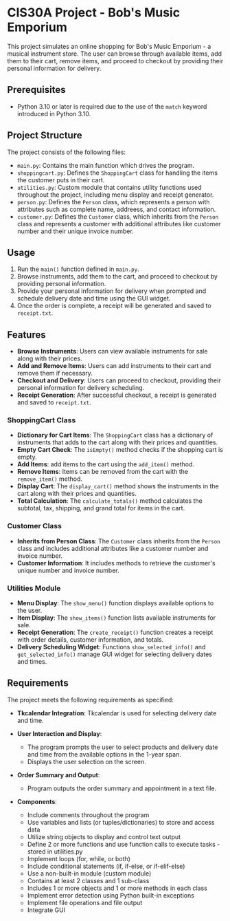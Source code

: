 # CIS30A Project - Bob's Music Emporium

This project simulates an online shopping for Bob's Music Emporium - a musical instrument store. The user can browse through available items, add them to their cart, remove items, and proceed to checkout by providing their personal information for delivery.

## Prerequisites

- Python 3.10 or later is required due to the use of the `match` keyword introduced in Python 3.10.

## Project Structure

The project consists of the following files:
- `main.py`: Contains the main function which drives the program.
- `shoppingcart.py`: Defines the `ShoppingCart` class for handling the items the customer puts in their cart.
- `utilities.py`: Custom module that contains utility functions used throughout the project, including menu display and receipt generator.
- `person.py`: Defines the `Person` class, which represents a person with attributes such as complete name, addreess, and contact information.
- `customer.py`: Defines the `Customer` class, which inherits from the `Person` class and represents a customer with additional attributes like customer number and their
   unique invoice number.

## Usage

1. Run the `main()` function defined in `main.py`.
2. Browse instruments, add them to the cart, and proceed to checkout by providing personal information.
3. Provide your personal information for delivery when prompted and schedule delivery date and time using the GUI widget.
4. Once the order is complete, a receipt will be generated and saved to `receipt.txt`.

## Features

- **Browse Instruments**: Users can view available instruments for sale along with their prices.
- **Add and Remove Items**: Users can add instruments to their cart and remove them if necessary.
- **Checkout and Delivery**: Users can proceed to checkout, providing their personal information for delivery scheduling.
- **Receipt Generation**: After successful checkout, a receipt is generated and saved to `receipt.txt`.


### ShoppingCart Class

- **Dictionary for Cart Items**: The `ShoppingCart` class has a dictionary of instruments that adds to the cart along with their prices and quantities.
- **Empty Cart Check**: The `isEmpty()` method checks if the shopping cart is empty.
- **Add Items**: add items to the cart using the `add_item()` method.
- **Remove Items**: Items can be removed from the cart with the `remove_item()` method.
- **Display Cart**: The `display_cart()` method shows the instruments in the cart along with their prices and quantities.
- **Total Calculation**: The `calculate_totals()` method calculates the subtotal, tax, shipping, and grand total for items in the cart.

### Customer Class

- **Inherits from Person Class**: The `Customer` class inherits from the `Person` class and includes additional attributes like a customer number and invoice number.
- **Customer Information**: It includes methods to retrieve the customer's unique number and invoice number.

### Utilities Module

- **Menu Display**: The `show_menu()` function displays available options to the user.
- **Item Display**: The `show_items()` function lists available instruments for sale.
- **Receipt Generation**: The `create_receipt()` function creates a receipt with order details, customer information, and totals.
- **Delivery Scheduling Widget**: Functions `show_selected_info()` and `get_selected_info()` manage GUI widget for selecting delivery dates and times.

## Requirements

The project meets the following requirements as specified:

- **Tkcalendar Integration**: Tkcalendar is used for selecting delivery date and time.

- **User Interaction and Display**:
  - The program prompts the user to select products and delivery date and time from the available options in the 1-year span.
  - Displays the user selection on the screen.

- **Order Summary and Output**:
  - Program outputs the order summary and appointment in a text file.

- **Components**:
  - Include comments throughout the program 
  - Use variables and lists (or tuples/dictionaries) to store and access data
  - Utilize string objects to display and control text output 
  - Define 2 or more functions and use function calls to execute tasks - stored in utilities.py
  - Implement loops (for, while, or both) 
  - Include conditional statements (if, if-else, or if-elif-else)
  - Use a non-built-in module (custom module) 
  - Contains at least 2 classes and 1 sub-class 
  - Includes 1 or more objects and 1 or more methods in each class 
  - Implement error detection using Python built-in exceptions 
  - Implement file operations and file output 
  - Integrate GUI 
